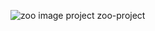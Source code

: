 ![zoo image project](https://user-images.githubusercontent.com/74538894/111276808-07146600-8638-11eb-8144-a1976df95f41.JPG)
zoo-project
